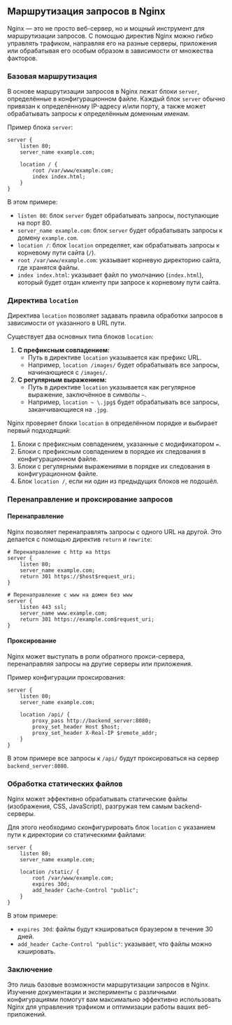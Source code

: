 ## Маршрутизация запросов в Nginx

Nginx — это не просто веб-сервер, но и мощный инструмент для маршрутизации запросов. С помощью директив Nginx можно гибко управлять трафиком, направляя его на разные серверы, приложения или обрабатывая его особым образом в зависимости от множества факторов.

### Базовая маршрутизация

В основе маршрутизации запросов в Nginx лежат блоки `server`, определённые в конфигурационном файле. Каждый блок `server` обычно привязан к определённому IP-адресу и/или порту, а также может обрабатывать запросы к определённым доменным именам.

Пример блока `server`:

```nginx
server {
    listen 80;
    server_name example.com;

    location / {
        root /var/www/example.com;
        index index.html;
    }
}
```

В этом примере:

- `listen 80`: блок `server` будет обрабатывать запросы, поступающие на порт 80.
- `server_name example.com`: блок `server` будет обрабатывать запросы к домену `example.com`.
- `location /`: блок `location` определяет, как обрабатывать запросы к корневому пути сайта (`/`).
- `root /var/www/example.com`: указывает корневую директорию сайта, где хранятся файлы.
- `index index.html`: указывает файл по умолчанию (`index.html`), который будет отдан клиенту при запросе к корневому пути сайта.

### Директива `location`

Директива `location` позволяет задавать правила обработки запросов в зависимости от указанного в URL пути. 

Существует два основных типа блоков `location`:

1. **С префиксным совпадением:** 
    - Путь в директиве `location` указывается как префикс URL.
    - Например, `location /images/` будет обрабатывать все запросы, начинающиеся с `/images/`.
2. **С регулярным выражением:**
    - Путь в директиве `location` указывается как регулярное выражение, заключённое в символы `~`. 
    - Например, `location ~ \.jpg$` будет обрабатывать все запросы, заканчивающиеся на `.jpg`.

Nginx проверяет блоки `location` в определённом порядке и выбирает первый подходящий:

1. Блоки с префиксным совпадением, указанные с модификатором `=`.
2. Блоки с префиксным совпадением в порядке их следования в конфигурационном файле.
3. Блоки с регулярными выражениями в порядке их следования в конфигурационном файле.
4. Блок `location /`, если ни один из предыдущих блоков не подошёл.

### Перенаправление и проксирование запросов

#### Перенаправление

Nginx позволяет перенаправлять запросы с одного URL на другой. Это делается с помощью директив `return` и `rewrite`:

```nginx
# Перенаправление с http на https
server {
    listen 80;
    server_name example.com;
    return 301 https://$host$request_uri;
}

# Перенаправление с www на домен без www
server {
    listen 443 ssl;
    server_name www.example.com;
    return 301 https://example.com$request_uri;
}
```

#### Проксирование

Nginx может выступать в роли обратного прокси-сервера, перенаправляя запросы на другие серверы или приложения.

Пример конфигурации проксирования:

```nginx
server {
    listen 80;
    server_name example.com;

    location /api/ {
        proxy_pass http://backend_server:8080;
        proxy_set_header Host $host;
        proxy_set_header X-Real-IP $remote_addr;
    }
}
```

В этом примере все запросы к `/api/` будут проксироваться на сервер `backend_server:8080`.

### Обработка статических файлов

Nginx может эффективно обрабатывать статические файлы (изображения, CSS, JavaScript), разгружая тем самым backend-серверы. 

Для этого необходимо сконфигурировать блок `location` с указанием пути к директории со статическими файлами:

```nginx
server {
    listen 80;
    server_name example.com;

    location /static/ {
        root /var/www/example.com;
        expires 30d;
        add_header Cache-Control "public";
    }
}
```

В этом примере:

- `expires 30d`: файлы будут кэшироваться браузером в течение 30 дней.
- `add_header Cache-Control "public"`: указывает, что файлы можно кэшировать.

### Заключение

Это лишь базовые возможности маршрутизации запросов в Nginx. 
Изучение документации и эксперименты с различными конфигурациями помогут вам максимально эффективно использовать Nginx для управления трафиком и оптимизации работы ваших веб-приложений. 
